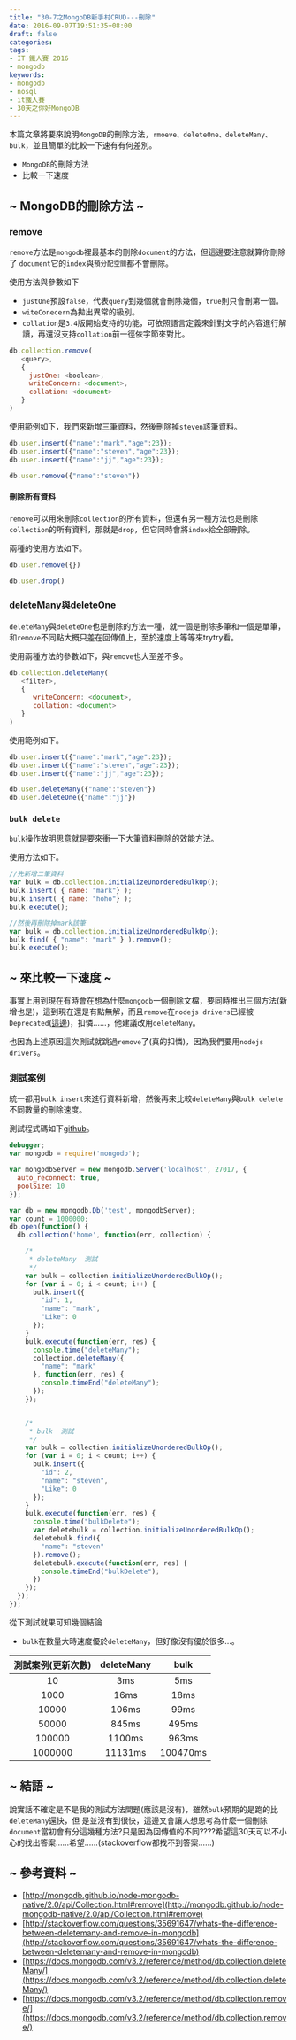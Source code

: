 ```yaml
---
title: "30-7之MongoDB新手村CRUD---刪除"
date: 2016-09-07T19:51:35+08:00
draft: false
categories:
tags: 
- IT 鐵人賽 2016
- mongodb
keywords:
- mongodb
- nosql
- it鐵人賽
- 30天之你好MongoDB  
---
```


本篇文章將要來說明`MongoDB`的刪除方法，`rmoeve、deleteOne、deleteMany、bulk`，並且簡單的比較一下速有有何差別。

* `MongoDB`的刪除方法
* 比較一下速度

## ~ MongoDB的刪除方法 ~

### remove
`remove`方法是`mongodb`裡最基本的刪除`document`的方法，但這邊要注意就算你刪除了
`document`它的`index`與`預分配空間`都不會刪除。

使用方法與參數如下

* `justOne`預設`false`，代表`query`到幾個就會刪除幾個，`true`則只會刪第一個。
* `witeConecern`為拋出異常的級別。
* `collation`是`3.4`版開始支持的功能，可依照語言定義來針對文字的內容進行解讀，再還沒支持`collation`前一徑依字節來對比。

```js
db.collection.remove(
   <query>,
   {
     justOne: <boolean>,
     writeConcern: <document>,
     collation: <document>
   }
)
```

使用範例如下，我們來新增三筆資料，然後刪除掉`steven`該筆資料。

```js
db.user.insert({"name":"mark","age":23});
db.user.insert({"name":"steven","age":23});
db.user.insert({"name":"jj","age":23});

db.user.remove({"name":"steven"})
```

#### 刪除所有資料
`remove`可以用來刪除`collection`的所有資料，但還有另一種方法也是刪除`collection`的所有資料，那就是`drop`，但它同時會將`index`給全部刪除。

兩種的使用方法如下。

```js
db.user.remove({})

db.user.drop()
```

### deleteMany與deleteOne

`deleteMany`與`deleteOne`也是刪除的方法一種，就一個是刪除多筆和一個是單筆，和`remove`不同點大概只差在回傳值上，至於速度上等等來trytry看。

使用兩種方法的參數如下，與`remove`也大至差不多。

```js
db.collection.deleteMany(
   <filter>,
   {
      writeConcern: <document>,
      collation: <document>
   }
)
```
使用範例如下。

```js
db.user.insert({"name":"mark","age":23});
db.user.insert({"name":"steven","age":23});
db.user.insert({"name":"jj","age":23});

db.user.deleteMany({"name":"steven"})
db.user.deleteOne({"name":"jj"})
```

### `bulk delete`

`bulk`操作故明思意就是要來衝一下大筆資料刪除的效能方法。

使用方法如下。

```js
//先新增二筆資料
var bulk = db.collection.initializeUnorderedBulkOp();
bulk.insert( { name: "mark"} );
bulk.insert( { name: "hoho"} );
bulk.execute();

//然後再刪除掉mark該筆
var bulk = db.collection.initializeUnorderedBulkOp();
bulk.find( { "name": "mark" } ).remove();
bulk.execute();
```

## ~ 來比較一下速度 ~

事實上用到現在有時會在想為什麼`mongodb`一個刪除文檔，要同時推出三個方法(新增也是)，這到現在還是有點無解，而且`remove`在`nodejs drivers`已經被`Deprecated`([這邊](http://mongodb.github.io/node-mongodb-native/2.0/api/Collection.html#remove))，扣憐……，他建議改用`deleteMany`。

也因為上述原因這次測試就跳過`remove`了(真的扣憐)，因為我們要用`nodejs drivers`。

### 測試案例
統一都用`bulk insert`來進行資料新增，然後再來比較`deleteMany`與`bulk delete`不同數量的刪除速度。

測試程式碼如下[github](https://github.com/h091237557/30-MongoDB/tree/master/Test/30-7)。

```js
debugger;
var mongodb = require('mongodb');

var mongodbServer = new mongodb.Server('localhost', 27017, {
  auto_reconnect: true,
  poolSize: 10
});

var db = new mongodb.Db('test', mongodbServer);
var count = 1000000;
db.open(function() {
  db.collection('home', function(err, collection) {

    /*
     * deleteMany  測試 
     */
    var bulk = collection.initializeUnorderedBulkOp();
    for (var i = 0; i < count; i++) {
      bulk.insert({
        "id": 1,
        "name": "mark",
        "Like": 0
      });
    }
    bulk.execute(function(err, res) {
      console.time("deleteMany");
      collection.deleteMany({
        "name": "mark"
      }, function(err, res) {
        console.timeEnd("deleteMany");
      });
    });


    /*
     * bulk  測試 
     */
    var bulk = collection.initializeUnorderedBulkOp();
    for (var i = 0; i < count; i++) {
      bulk.insert({
        "id": 2,
        "name": "steven",
        "Like": 0
      });
    }
    bulk.execute(function(err, res) {
      console.time("bulkDelete");
      var deletebulk = collection.initializeUnorderedBulkOp();
      deletebulk.find({
        "name": "steven"
      }).remove();
      deletebulk.execute(function(err, res) {
        console.timeEnd("bulkDelete");
      })
    });
  });
});


```
從下測試就果可知幾個結論

* `bulk`在數量大時速度優於`deleteMany`，但好像沒有優於很多…。

| 測試案例(更新次數)       | deleteMany           | bulk  |
| :-------------: |:-------------:| :-----:|
| 10      | 3ms | 5ms |
| 1000      | 16ms      |   18ms |
| 10000 | 106ms      |    99ms |
| 50000 | 845ms      |    495ms |
| 100000 | 1100ms      |    963ms |
| 1000000 | 11131ms      |    100470ms |

## ~ 結語 ~

說實話不確定是不是我的測試方法問題(應該是沒有)，雖然`bulk`預期的是跑的比`deleteMany`還快，但
是並沒有到很快，這邊又會讓人想思考為什麼一個刪除`document`當初會有分這幾種方法?只是因為回傳值的不同????希望這30天可以不小心的找出答案……希望……(stackoverflow都找不到答案……)

## ~ 參考資料 ~

* [http://mongodb.github.io/node-mongodb-native/2.0/api/Collection.html#remove](http://mongodb.github.io/node-mongodb-native/2.0/api/Collection.html#remove)
* [http://stackoverflow.com/questions/35691647/whats-the-difference-between-deletemany-and-remove-in-mongodb](http://stackoverflow.com/questions/35691647/whats-the-difference-between-deletemany-and-remove-in-mongodb)
* [https://docs.mongodb.com/v3.2/reference/method/db.collection.deleteMany/](https://docs.mongodb.com/v3.2/reference/method/db.collection.deleteMany/)
* [https://docs.mongodb.com/v3.2/reference/method/db.collection.remove/](https://docs.mongodb.com/v3.2/reference/method/db.collection.remove/)

